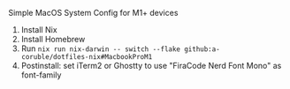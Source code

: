 Simple MacOS System Config for M1+ devices

1. Install Nix
2. Install Homebrew
3. Run `nix run nix-darwin -- switch --flake github:a-coruble/dotfiles-nix#MacbookProM1`
4. Postinstall: set iTerm2 or Ghostty to use "FiraCode Nerd Font Mono" as font-family